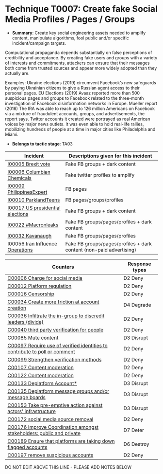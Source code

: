 # Technique T0007: Create fake Social Media Profiles / Pages / Groups

* **Summary**: Create key social engineering assets needed to amplify content, manipulate algorithms, fool public and/or specific incident/campaign targets. 

Computational propaganda depends substantially on false perceptions of credibility and acceptance. By creating fake users and groups with a variety of interests and commitments, attackers can ensure that their messages both come from trusted sources and appear more widely adopted than they actually are. 

Examples: Ukraine elections (2019) circumvent Facebook’s new safeguards by paying Ukrainian citizens to give a Russian agent access to their personal pages. EU Elections (2019) Avaaz reported more than 500 suspicious pages and groups to Facebook related to the three-month investigation of Facebook disinformation networks in Europe. Mueller report (2016) The IRA was able to reach up to 126 million Americans on Facebook via a mixture of fraudulent accounts, groups, and advertisements, the report says. Twitter accounts it created were portrayed as real American voices by major news outlets. It was even able to hold real-life rallies, mobilizing hundreds of people at a time in major cities like Philadelphia and Miami. 

* **Belongs to tactic stage**: TA03


| Incident | Descriptions given for this incident |
| -------- | -------------------- |
| [I00005 Brexit vote](../incidents/I00005.md) | Fake FB groups + dark content |
| [I00006 Columbian Chemicals](../incidents/I00006.md) | Fake twitter profiles to amplify |
| [I00009 PhilippinesExpert](../incidents/I00009.md) | FB pages |
| [I00010 ParklandTeens](../incidents/I00010.md) | FB pages/groups/profiles |
| [I00017 US presidential elections](../incidents/I00017.md) | Fake FB groups + dark content |
| [I00022 #Macronleaks](../incidents/I00022.md) | Fake FB groups/pages/profiles + dark content |
| [I00032 Kavanaugh](../incidents/I00032.md) | Fake FB groups/pages/profiles  |
| [I00056 Iran Influence Operations](../incidents/I00056.md) | Fake FB groups/pages/profiles + dark content (non-paid advertising) |



| Counters | Response types |
| -------- | -------------- |
| [C00006 Charge for social media](../counters/C00006.md) | D2 Deny |
| [C00012 Platform regulation](../counters/C00012.md) | D2 Deny |
| [C00016 Censorship](../counters/C00016.md) | D2 Deny |
| [C00034 Create more friction at account creation](../counters/C00034.md) | D4 Degrade |
| [C00036 Infiltrate the in-group to discredit leaders (divide)](../counters/C00036.md) | D2 Deny |
| [C00040 third party verification for people](../counters/C00040.md) | D2 Deny |
| [C00085 Mute content](../counters/C00085.md) | D3 Disrupt |
| [C00097 Require use of verified identities to contribute to poll or comment](../counters/C00097.md) | D2 Deny |
| [C00099 Strengthen verification methods](../counters/C00099.md) | D2 Deny |
| [C00107 Content moderation](../counters/C00107.md) | D2 Deny |
| [C00122 Content moderation](../counters/C00122.md) | D2 Deny |
| [C00133 Deplatform Account*](../counters/C00133.md) | D3 Disrupt |
| [C00135 Deplatform message groups and/or message boards](../counters/C00135.md) | D3 Disrupt |
| [C00153 Take pre-emptive action against actors' infrastructure](../counters/C00153.md) | D3 Disrupt |
| [C00172 social media source removal](../counters/C00172.md) | D2 Deny |
| [C00176 Improve Coordination amongst stakeholders: public and private](../counters/C00176.md) | D7 Deter |
| [C00189 Ensure that platforms are taking down flagged accounts](../counters/C00189.md) | D6 Destroy |
| [C00197 remove suspicious accounts](../counters/C00197.md) | D2 Deny |


DO NOT EDIT ABOVE THIS LINE - PLEASE ADD NOTES BELOW
